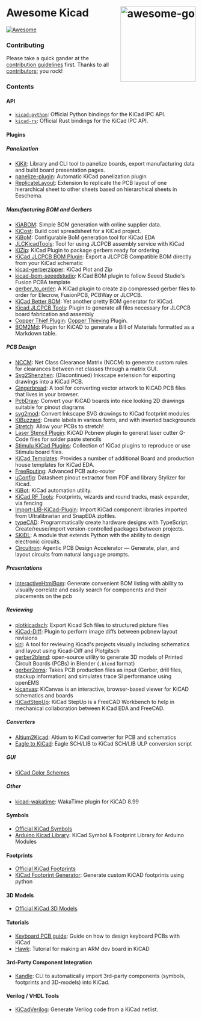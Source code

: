 # <img align="right" width="200" src="img/awesome-kicad.png" alt="awesome-go" title="awesome-kicad" /> Awesome Kicad

[![Awesome](https://cdn.rawgit.com/sindresorhus/awesome/d7305f38d29fed78fa85652e3a63e154dd8e8829/media/badge.svg)](https://github.com/sindresorhus/awesome)

### Contributing

Please take a quick gander at the [contribution guidelines](https://github.com/joanbono/awesome-kicad/blob/main/CONTRIBUTING.md) first. Thanks to all [contributors](https://github.com/joanbono/awesome-kicad/graphs/contributors); you rock!


### Contents

#### API

+ [`kicad-python`](https://gitlab.com/kicad/code/kicad-python): Official Python bindings for the KiCad IPC API.
+ [`kicad-rs`](https://gitlab.com/kicad/code/kicad-rs): Official Rust bindings for the KiCad IPC API.

#### Plugins

##### Panelization
+ [KiKit](https://github.com/yaqwsx/KiKit): Library and CLI tool to panelize boards, export manufacturing data and build board presentation pages.
+ [panelize-plugin](https://github.com/msvisser/panelize-plugin): Automatic KiCad panelization plugin
+ [ReplicateLayout](https://github.com/MitjaNemec/ReplicateLayout): Extension to replicate the PCB layout of one hierarchical sheet to other sheets based on hierarchical sheets in Eeschema.


##### Manufacturing BOM and Gerbers
+ [KiABOM](https://github.com/Mage-Control-Systems-Ltd/KiABOM): Simple BOM generation with online supplier data.
+ [KiCost](https://github.com/xesscorp/KiCost): Build cost spreadsheet for a KiCad project.
+ [KiBoM](https://github.com/SchrodingersGat/KiBoM): Configurable BoM generation tool for KiCad EDA
+ [JLCKicadTools](https://github.com/matthewlai/JLCKicadTools): Tool for using JLCPCB assembly service with KiCad
+ [KiZip](https://github.com/gregdavill/KiZip): KiCad Plugin to package gerbers ready for ordering
+ [KiCad JLCPCB BOM Plugin](https://github.com/wokwi/kicad-jlcpcb-bom-plugin): Export a JLCPCB Compatible BOM directly from your KiCad schematic
+ [kicad-gerberzipper](https://github.com/g200kg/kicad-gerberzipper): KiCad Plot and Zip
+ [kicad-bom-seeedstudio](https://github.com/imrehg/kicad-bom-seeedstudio): KiCad BOM plugin to follow Seeed Studio's Fusion PCBA template
+ [gerber_to_order](https://github.com/asukiaaa/gerber_to_order): A KiCad plugin to create zip compressed gerber files to order for Elecrow, FusionPCB, PCBWay or JLCPCB.
+ [KiCad Better BOM](https://github.com/AlexanderNickolsky/KiCad-Better-BOM): Yet another pretty BOM generator for KiCad.
+ [Kicad JLCPCB Tools](https://github.com/Bouni/kicad-jlcpcb-tools): Plugin to generate all files necessary for JLCPCB board fabrication and assembly
+ [Copper Thief Plugin](https://github.com/mrussell42/copper_thief): [Copper Thieving](https://electronics.stackexchange.com/questions/85633/what-is-copper-thieving-and-why-use-it) Plugin.
+ [BOM2Md](https://github.com/AlexSartori/kicad-bom2md): Plugin for KiCAD to generate a Bill of Materials formatted as a Markdown table.


##### PCB Design
+ [NCCM](https://github.com/Mage-Control-Systems-Ltd/NCCM): Net Class Clearance Matrix (NCCM) to generate custom rules for clearances between net classes through a matrix GUI.
+ [Svg2Shenzhen](https://github.com/badgeek/svg2shenzhen): (Discontinued) Inkscape extension for exporting drawings into a KiCad PCB.
+ [Gingerbread](https://github.com/wntrblm/Gingerbread): A tool for converting vector artwork to KiCAD PCB files that lives in your browser.
+ [PcbDraw](https://github.com/yaqwsx/PcbDraw): Convert your KiCAD boards into nice looking 2D drawings suitable for pinout diagrams
+ [svg2mod](https://github.com/mtl/svg2mod): Convert Inkscape SVG drawings to KiCad footprint modules
+ [KiBuzzard](https://github.com/gregdavill/KiBuzzard): Create labels in various fonts, and with inverted backgrounds
+ [Stretch](https://github.com/JarrettR/Stretch): Allow your PCBs to stretch!
+ [Laser Stencil Plugin](https://github.com/ma-ha/kicad-laser-stencil-plugin): KiCAD Pcbnew plugin to generat laser cutter G-Code files for solder paste stencils
+ [Stimulu KiCad Plugins](https://github.com/stimulu/stimulu-kicad-plugins): Collection of KiCad plugins to reproduce or use Stimulu board files.
+ [KiCad Templates](https://github.com/sethhillbrand/kicad_templates): Provides a number of additional Board and production house templates for KiCad EDA.
+ [FreeRouting](https://github.com/freerouting/freerouting): Advanced PCB auto-router
+ [uConfig](https://github.com/Robotips/uConfig): Datasheet pinout extractor from PDF and library Stylizer for Kicad.
+ [KiBot](https://github.com/INTI-CMNB/KiBot): KiCad automation utility.
+ [KiCad RF Tools](https://github.com/easyw/RF-tools-KiCAD): Footprints, wizards and round tracks, mask expander, via fencing
+ [Import-LIB-KiCad-Plugin](https://github.com/Steffen-W/Import-LIB-KiCad-Plugin): Import KiCad component libraries imported from Ultralibrarian and SnapEDA zipfiles.
+ [typeCAD](https://github.com/typecad/typecad): Programmatically create hardware designs with TypeScript. Create/reuse/import version-controlled packages between projects. 
+ [SKiDL](https://github.com/devbisme/skidl): A module that extends Python with the ability to design electronic circuits.
+ [Circuitron](https://github.com/Shaurya-Sethi/circuitron): Agentic PCB Design Accelerator — Generate, plan, and layout circuits from natural language prompts.

##### Presentations
+ [InteractiveHtmlBom](https://github.com/openscopeproject/InteractiveHtmlBom): Generate convenient BOM listing with ability to visually correlate and easily search for components and their placements on the pcb


##### Reviewing
+ [plotkicadsch](https://github.com/jnavila/plotkicadsch): Export Kicad Sch files to structured picture files
+ [KiCad-Diff](https://github.com/Gasman2014/KiCad-Diff): Plugin to perform image diffs between pcbnew layout revisions
+ [kiri](https://github.com/leoheck/kiri): A tool for reviewing Kicad's projects visually including schematics and layout using Kicad-Diff and Plotgitsch
+ [gerber2blend](https://github.com/antmicro/gerber2blend): open-source utility to generate 3D models of Printed Circuit Boards (PCBs) in Blender (`.blend` format)
+ [gerber2ems](https://github.com/antmicro/gerber2ems): Takes PCB production files as input (Gerber, drill files, stackup information) and simulates trace SI performance using openEMS
+ [kicanvas](https://github.com/theacodes/kicanvas): KiCanvas is an interactive, browser-based viewer for KiCAD schematics and boards
+ [KiCadStepUp](https://github.com/easyw/kicadStepUpMod/): KiCad StepUp is a FreeCAD Workbench to help in mechanical collaboration between KiCad EDA and FreeCAD.


##### Converters
+ [Altium2Kicad](https://github.com/thesourcerer8/altium2kicad): Altium to KiCad converter for PCB and schematics
+ [Eagle to KiCad](https://github.com/lachlanA/eagle-to-kicad): Eagle SCH/LIB to KiCad SCH/LIB ULP conversion script


##### GUI
+ [KiCad Color Schemes](https://github.com/pointhi/kicad-color-schemes)


##### Other
+ [kicad-wakatime](https://github.com/hackclub/kicad-wakatime): WakaTime plugin for KiCAD 8.99


#### Symbols
+ [Official KiCad Symbols](https://gitlab.com/kicad/libraries/kicad-symbols)
+ [Arduino Kicad Library](https://github.com/Alarm-Siren/arduino-kicad-library): KiCad Symbol & Footprint Library for Arduino Modules

#### Footprints
+ [Official KiCad Footprints](https://gitlab.com/kicad/libraries/kicad-footprints)
+ [KiCad Footprint Generator](https://gitlab.com/kicad/libraries/kicad-footprint-generator): Generate custom KiCAD footprints using python


#### 3D Models
+ [Official KiCad 3D Models](https://gitlab.com/kicad/libraries/kicad-packages3D)


#### Tutorials
+ [Keyboard PCB guide](https://github.com/ruiqimao/keyboard-pcb-guide): Guide on how to design keyboard PCBs with KiCad
+ [Hawk](https://github.com/MalphasWats/hawk): Tutorial for making an ARM dev board in KiCAD


#### 3rd-Party Component Integration
- [Kandle](https://github.com/HarveyBates/kicad-component-handler): CLI to automatically import 3rd-party components (symbols, footprints and 3D-models) into KiCad.


#### Verilog / VHDL Tools
- [KiCadVerilog](https://github.com/galacticstudios/KiCadVerilog): Generate Verilog code from a KiCad netlist.
